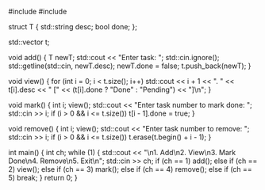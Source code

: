 #include <iostream>
#include <vector>

struct T {
    std::string desc;
    bool done;
};

std::vector<T> t;

void add() {
    T newT;
    std::cout << "Enter task: ";
    std::cin.ignore();
    std::getline(std::cin, newT.desc);
    newT.done = false;
    t.push_back(newT);
}

void view() {
    for (int i = 0; i < t.size(); i++)
        std::cout << i + 1 << ". " << t[i].desc << " [" << (t[i].done ? "Done" : "Pending") << "]\n";
}

void mark() {
    int i;
    view();
    std::cout << "Enter task number to mark done: ";
    std::cin >> i;
    if (i > 0 && i <= t.size()) t[i - 1].done = true;
}

void remove() {
    int i;
    view();
    std::cout << "Enter task number to remove: ";
    std::cin >> i;
    if (i > 0 && i <= t.size()) t.erase(t.begin() + i - 1);
}

int main() {
    int ch;
    while (1) {
        std::cout << "\n1. Add\n2. View\n3. Mark Done\n4. Remove\n5. Exit\n";
        std::cin >> ch;
        if (ch == 1) add();
        else if (ch == 2) view();
        else if (ch == 3) mark();
        else if (ch == 4) remove();
        else if (ch == 5) break;
    }
    return 0;
}
